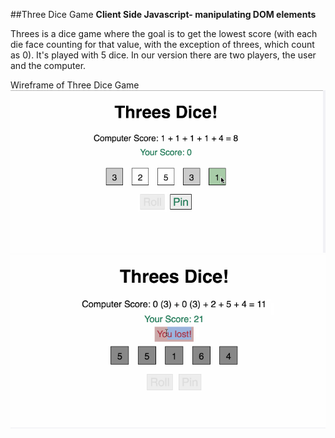 ##Three Dice Game
**Client Side Javascript- manipulating DOM elements**

Threes is a dice game where the goal is to get the lowest score (with each die face counting for that value, with the exception of threes, which count as 0). It's played with 5 dice. In our version there are two players, the user and the computer.

Wireframe of Three Dice Game
![Alt text](/public/img.png)
![Alt text](/public/img2.png)

